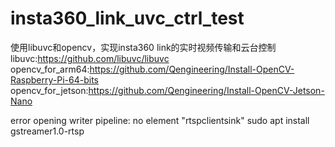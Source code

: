 # insta360_link_uvc_ctrl_test
使用libuvc和opencv，实现insta360 link的实时视频传输和云台控制
libuvc:https://github.com/libuvc/libuvc
opencv_for_arm64:https://github.com/Qengineering/Install-OpenCV-Raspberry-Pi-64-bits
opencv_for_jetson:https://github.com/Qengineering/Install-OpenCV-Jetson-Nano

error opening writer pipeline: no element "rtspclientsink"
sudo apt install gstreamer1.0-rtsp
